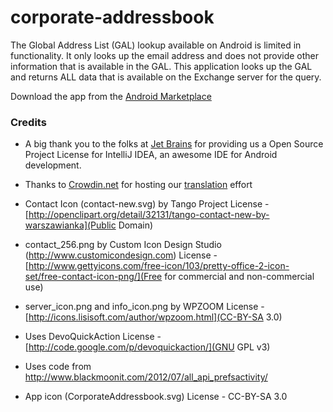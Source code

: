 corporate-addressbook
=====================

The Global Address List (GAL) lookup available on Android is limited in functionality. It only looks up the email address and does not provide other information that is available in the GAL. This application looks up the GAL and returns ALL data that is available on the Exchange server for the query.

Download the app from the [Android Marketplace](https://market.android.com/details?id=net.vivekiyer.GAL)

### Credits
* A big thank you to the folks at [Jet Brains](http://www.jetbrains.com/) for providing us a Open Source Project License for IntelliJ IDEA, an awesome IDE for Android development.
* Thanks to [Crowdin.net](http://crowdin.net/) for hosting our [translation](http://crowdin.net/project/corporate-addressbook/) effort

* Contact Icon (contact-new.svg) by Tango Project
    License - [http://openclipart.org/detail/32131/tango-contact-new-by-warszawianka](Public Domain)

* contact_256.png by Custom Icon Design Studio (http://www.customicondesign.com)
    License - [http://www.gettyicons.com/free-icon/103/pretty-office-2-icon-set/free-contact-icon-png/](Free for commercial and non-commercial use)

* server_icon.png and info_icon.png by WPZOOM 
    License - [http://icons.lisisoft.com/author/wpzoom.html](CC-BY-SA 3.0)

* Uses DevoQuickAction
    License - [http://code.google.com/p/devoquickaction/](GNU GPL v3)

* Uses code from http://www.blackmoonit.com/2012/07/all_api_prefsactivity/

* App icon (CorporateAddressbook.svg)
    License - CC-BY-SA 3.0
